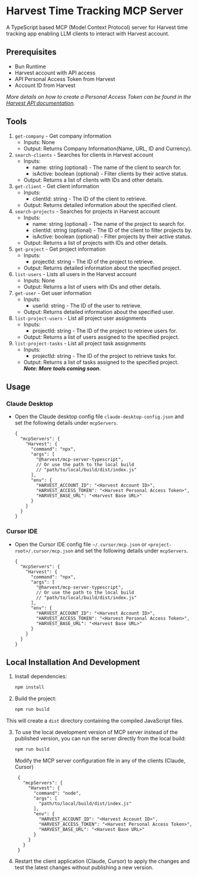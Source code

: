 # Harvest Time Tracking MCP Server

A TypeScript based MCP (Model Context Protocol) server for Harvest time tracking app enabling LLM clients to interact with Harvest account.

## Prerequisites

- Bun Runtime
- Harvest account with API access
- API Personal Access Token from Harvest
- Account ID from Harvest

_More details on how to create a Personal Access Token can be found in the [Harvest API documentation](https://help.getharvest.com/api-v2/authentication-api/authentication/authentication/#personal-access-tokens)._

## Tools
1. `get-company` - Get company information
    - Inputs: None
    - Output: Returns Company Information(Name, URL, ID and Currency).
2. `search-clients` -  Searches for clients in Harvest account
    - Inputs:
      - name: string (optional) - The name of the client to search for.
      - isActive: boolean (optional) - Filter clients by their active status.
    - Output: Returns a list of clients with IDs and other details.
3. `get-client` - Get client information
    - Inputs:
      - clientId: string - The ID of the client to retrieve.
    - Output: Returns detailed information about the specified client.
4. `search-projects` - Searches for projects in Harvest account
    - Inputs:
      - name: string (optional) - The name of the project to search for.
      - clientId: string (optional) - The ID of the client to filter projects by.
      - isActive: boolean (optional) - Filter projects by their active status.
    - Output: Returns a list of projects with IDs and other details.
5. `get-project` - Get project information
    - Inputs:
      - projectId: string - The ID of the project to retrieve.
    - Output: Returns detailed information about the specified project.
6. `list-users` - Lists all users in the Harvest account
    - Inputs: None
    - Output: Returns a list of users with IDs and other details.
7. `get-user` - Get user information
    - Inputs:
      - userId: string - The ID of the user to retrieve.
    - Output: Returns detailed information about the specified user.
8. `list-project-users` - List all project user assignments
    - Inputs:
      - projectId: string - The ID of the project to retrieve users for.
    - Output: Returns a list of users assigned to the specified project.
9. `list-project-tasks` - List all project task assignments
    - Inputs:
      - projectId: string - The ID of the project to retrieve tasks for.
    - Output: Returns a list of tasks assigned to the specified project.
_**Note: More tools coming soon.**_


## Usage
### Claude Desktop
- Open the Claude desktop config file `claude-desktop-config.json` and set the following details under `mcpServers`.

  ```jsonc
  {
    "mcpServers": {
      "Harvest": {
        "command": "npx",
        "args": [
          "@harvest/mcp-server-typescript",
          // Or use the path to the local build
          // "path/to/local/build/dist/index.js"
        ],
        "env": {
          "HARVEST_ACCOUNT_ID": "<Harvest Account ID>",
          "HARVEST_ACCESS_TOKEN": "<Harvest Personal Access Token>",
          "HARVEST_BASE_URL": "<Harvest Base URL>"
        }
      }
    }
  }
  ```

### Cursor IDE
- Open the Cursor IDE config file `~/.cursor/mcp.json` or `<project-root>/.cursor/mcp.json` and set the following details under `mcpServers`.

  ```jsonc
  {
    "mcpServers": {
      "Harvest": {
        "command": "npx",
        "args": [
          "@harvest/mcp-server-typescript",
          // Or use the path to the local build
          // "path/to/local/build/dist/index.js"
        ],
        "env": {
          "HARVEST_ACCOUNT_ID": "<Harvest Account ID>",
          "HARVEST_ACCESS_TOKEN": "<Harvest Personal Access Token>",
          "HARVEST_BASE_URL": "<Harvest Base URL>"
        }
      }
    }
  }
  ```


## Local Installation And Development

1. Install dependencies:

   ```bash
   npm install
   ```
2. Build the project:

   ```bash
   npm run build
   ```
This will create a `dist` directory containing the compiled JavaScript files.

3. To use the local development version of MCP server instead of the published version, you can run the server directly from the local build:

   ```bash
   npm run build
   ```

   Modify the MCP server configuration file in any of the clients (Claude, Cursor)
   ```jsonc
    {
      "mcpServers": {
        "Harvest": {
          "command": "node",
          "args": [
            "path/to/local/build/dist/index.js"
          ],
          "env": {
            "HARVEST_ACCOUNT_ID": "<Harvest Account ID>",
            "HARVEST_ACCESS_TOKEN": "<Harvest Personal Access Token>",
            "HARVEST_BASE_URL": "<Harvest Base URL>"
          }
        }
      }
    } 
   ```
4. Restart the client application (Claude, Cursor) to apply the changes and test the latest changes without publishing a new version.
